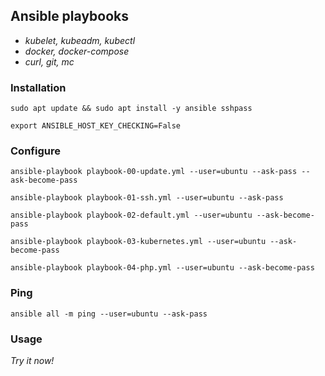 ## Ansible playbooks

- *kubelet, kubeadm, kubectl*
- *docker, docker-compose*
- *curl, git, mc*

### Installation
```
sudo apt update && sudo apt install -y ansible sshpass
```
```
export ANSIBLE_HOST_KEY_CHECKING=False
```

### Configure
```
ansible-playbook playbook-00-update.yml --user=ubuntu --ask-pass --ask-become-pass
```
```
ansible-playbook playbook-01-ssh.yml --user=ubuntu --ask-pass
```
```
ansible-playbook playbook-02-default.yml --user=ubuntu --ask-become-pass
```
```
ansible-playbook playbook-03-kubernetes.yml --user=ubuntu --ask-become-pass
```
```
ansible-playbook playbook-04-php.yml --user=ubuntu --ask-become-pass
```

### Ping
```
ansible all -m ping --user=ubuntu --ask-pass
```

### Usage
*Try it now!*
